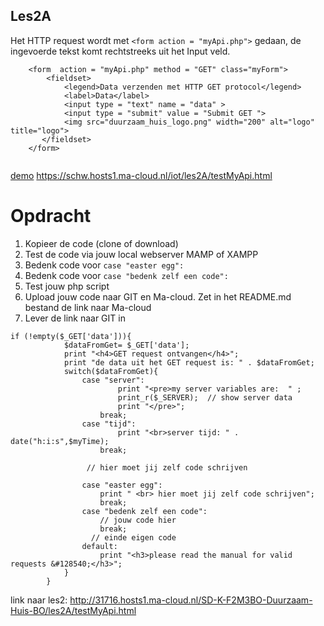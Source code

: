 ## Les2A

Het HTTP request wordt met ```<form action = "myApi.php">``` gedaan, de ingevoerde tekst komt rechtstreeks uit het Input veld.
```
    <form  action = "myApi.php" method = "GET" class="myForm">
        <fieldset>
            <legend>Data verzenden met HTTP GET protocol</legend>
            <label>Data</label>
            <input type = "text" name = "data" >
            <input type = "submit" value = "Submit GET ">
            <img src="duurzaam_huis_logo.png" width="200" alt="logo" title="logo">
       </fieldset>
    </form>
    
 ```   
 
 [demo](https://schw.hosts1.ma-cloud.nl/iot/les2A/testMyApi.html) https://schw.hosts1.ma-cloud.nl/iot/les2A/testMyApi.html
 
 
# Opdracht
1. Kopieer de code (clone of download)
2. Test de code via jouw local webserver MAMP of XAMPP
3. Bedenk code voor ``` case "easter egg": ```
4. Bedenk code voor ``` case "bedenk zelf een code": ```
5. Test jouw php script
6. Upload jouw code naar GIT en Ma-cloud.  Zet in het README.md bestand de link naar Ma-cloud
7. Lever de link naar GIT in
   
    
```
if (!empty($_GET['data'])){  
            $dataFromGet= $_GET['data'];
            print "<h4>GET request ontvangen</h4>";
            print "de data uit het GET request is: " . $dataFromGet;
            switch($dataFromGet){
                case "server":
                        print "<pre>my server variables are:  " ;
                        print_r($_SERVER);  // show server data
                        print "</pre>"; 
                    break;
                case "tijd":
                        print "<br>server tijd: " . date("h:i:s",$myTime);
                    break;

                 // hier moet jij zelf code schrijven
                    
                case "easter egg":
                    print " <br> hier moet jij zelf code schrijven";
                    break;
                case "bedenk zelf een code":
                    // jouw code hier
                    break;
                  // einde eigen code  
                default:
                    print "<h3>please read the manual for valid requests &#128540;</h3>";
            }
        }  
 ```

link naar les2: http://31716.hosts1.ma-cloud.nl/SD-K-F2M3BO-Duurzaam-Huis-BO/les2A/testMyApi.html
